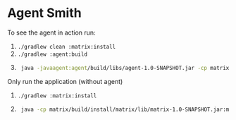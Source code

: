 # Agent Smith

To see the agent in action run:

1. `./gradlew clean :matrix:install`
2. `./gradlew :agent:build`
3. ```bash
    java -javaagent:agent/build/libs/agent-1.0-SNAPSHOT.jar -cp matrix/build/install/matrix/lib/matrix-1.0-SNAPSHOT.jar:matrix/build/install/matrix/lib/* ch.addere.matrix.App
    ```

Only run the application (without agent)

1. `./gradlew :matrix:install`
2. ```bash
    java -cp matrix/build/install/matrix/lib/matrix-1.0-SNAPSHOT.jar:matrix/build/install/matrix/lib/* ch.addere.matrix.App
   ```
